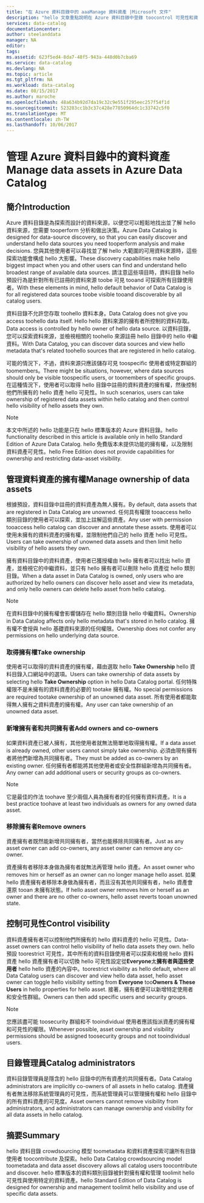```yaml
---
title: "在 Azure 資料目錄中的 aaaManage 資料資產 |Microsoft 文件"
description: "hello 文章重點說明在 Azure 資料目錄中登錄 toocontrol 可見性和資料資產的擁有權的方式。"
services: data-catalog
documentationcenter: 
author: steelanddata
manager: NA
editor: 
tags: 
ms.assetid: 623f5ed4-8da7-48f5-943a-448d0b7cba69
ms.service: data-catalog
ms.devlang: NA
ms.topic: article
ms.tgt_pltfrm: NA
ms.workload: data-catalog
ms.date: 08/15/2017
ms.author: maroche
ms.openlocfilehash: 48a634b92d7da19c32c9e551f295eec257f54f1d
ms.sourcegitcommit: 523283cc1b3c37c428e77850964dc1c33742c5f0
ms.translationtype: MT
ms.contentlocale: zh-TW
ms.lasthandoff: 10/06/2017
---
```

# <a name="manage-data-assets-in-azure-data-catalog"></a><span data-ttu-id="d5af9-103">管理 Azure 資料目錄中的資料資產</span><span class="sxs-lookup"><span data-stu-id="d5af9-103">Manage data assets in Azure Data Catalog</span></span>
## <a name="introduction"></a><span data-ttu-id="d5af9-104">簡介</span><span class="sxs-lookup"><span data-stu-id="d5af9-104">Introduction</span></span>
<span data-ttu-id="d5af9-105">Azure 資料目錄是為探索而設計的資料來源，以便您可以輕鬆地找出並了解 hello 資料來源，您需要 tooperform 分析和做出決策。</span><span class="sxs-lookup"><span data-stu-id="d5af9-105">Azure Data Catalog is designed for data-source discovery, so that you can easily discover and understand hello data sources you need tooperform analysis and make decisions.</span></span> <span data-ttu-id="d5af9-106">您與其他使用者可以尋找並了解 hello 大範圍的可用資料來源時，這些探索功能會構成 hello 大影響。</span><span class="sxs-lookup"><span data-stu-id="d5af9-106">These discovery capabilities make hello biggest impact when you and other users can find and understand hello broadest range of available data sources.</span></span> <span data-ttu-id="d5af9-107">請注意這些項目時，資料目錄 hello 預設行為是針對所有已註冊的資料來源 toobe 可見 tooand 可探索所有目錄使用者。</span><span class="sxs-lookup"><span data-stu-id="d5af9-107">With these elements in mind, hello default behavior of Data Catalog is for all registered data sources toobe visible tooand discoverable by all catalog users.</span></span>

<span data-ttu-id="d5af9-108">資料目錄不允許您存取 toohello 資料本身。</span><span class="sxs-lookup"><span data-stu-id="d5af9-108">Data Catalog does not give you access toohello data itself.</span></span> <span data-ttu-id="d5af9-109">Hello hello 資料來源的擁有者所控制的資料存取。</span><span class="sxs-lookup"><span data-stu-id="d5af9-109">Data access is controlled by hello owner of hello data source.</span></span> <span data-ttu-id="d5af9-110">以資料目錄，您可以探索資料來源，並檢視相關的 toohello 來源註冊 hello 目錄中的 hello 中繼資料。</span><span class="sxs-lookup"><span data-stu-id="d5af9-110">With Data Catalog, you can discover data sources and view hello metadata that's related toohello sources that are registered in hello catalog.</span></span>

<span data-ttu-id="d5af9-111">可能的情況下，不過，資料來源只應該儲存可見 toospecific 使用者或特定群組的 toomembers。</span><span class="sxs-lookup"><span data-stu-id="d5af9-111">There might be situations, however, where data sources should only be visible toospecific users, or toomembers of specific groups.</span></span> <span data-ttu-id="d5af9-112">在這種情況下，使用者可以取得 hello 目錄中註冊的資料資產的擁有權，然後控制他們所擁有的 hello 資產 hello 可見性。</span><span class="sxs-lookup"><span data-stu-id="d5af9-112">In such scenarios, users can take ownership of registered data assets within hello catalog and then control hello visibility of hello assets they own.</span></span>

> [!NOTE]
> <span data-ttu-id="d5af9-113">本文中所述的 hello 功能是只在 hello 標準版本的 Azure 資料目錄。</span><span class="sxs-lookup"><span data-stu-id="d5af9-113">hello functionality described in this article is available only in hello Standard Edition of Azure Data Catalog.</span></span> <span data-ttu-id="d5af9-114">hello 免費版本未提供功能的擁有權，以及限制資料資產可見性。</span><span class="sxs-lookup"><span data-stu-id="d5af9-114">hello Free Edition does not provide capabilities for ownership and restricting data-asset visibility.</span></span>
>
>

## <a name="manage-ownership-of-data-assets"></a><span data-ttu-id="d5af9-115">管理資料資產的擁有權</span><span class="sxs-lookup"><span data-stu-id="d5af9-115">Manage ownership of data assets</span></span>
<span data-ttu-id="d5af9-116">根據預設，資料目錄中註冊的資料資產為無人擁有。</span><span class="sxs-lookup"><span data-stu-id="d5af9-116">By default, data assets that are registered in Data Catalog are unowned.</span></span> <span data-ttu-id="d5af9-117">任何具有權限 tooaccess hello 類別目錄的使用者可以探索，並加上註解這些資產。</span><span class="sxs-lookup"><span data-stu-id="d5af9-117">Any user with permission tooaccess hello catalog can discover and annotate these assets.</span></span> <span data-ttu-id="d5af9-118">使用者可以使用未擁有的資料資產的擁有權，並限制他們自己的 hello 資產 hello 可見性。</span><span class="sxs-lookup"><span data-stu-id="d5af9-118">Users can take ownership of unowned data assets and then limit hello visibility of hello assets they own.</span></span>

<span data-ttu-id="d5af9-119">擁有資料目錄中的資料資產，使用者已獲授權由 hello 擁有者可以找出 hello 資產，並檢視它的中繼資料，並只有 hello 擁有者可以刪除 hello 資產從 hello 類別目錄。</span><span class="sxs-lookup"><span data-stu-id="d5af9-119">When a data asset in Data Catalog is owned, only users who are authorized by hello owners can discover hello asset and view its metadata, and only hello owners can delete hello asset from hello catalog.</span></span>

> [!NOTE]
> <span data-ttu-id="d5af9-120">在資料目錄中的擁有權會影響儲存在 hello 類別目錄 hello 中繼資料。</span><span class="sxs-lookup"><span data-stu-id="d5af9-120">Ownership in Data Catalog affects only hello metadata that's stored in hello catalog.</span></span> <span data-ttu-id="d5af9-121">擁有權不會授與 hello 基礎資料來源的任何權限。</span><span class="sxs-lookup"><span data-stu-id="d5af9-121">Ownership does not confer any permissions on hello underlying data source.</span></span>
>
>

### <a name="take-ownership"></a><span data-ttu-id="d5af9-122">取得擁有權</span><span class="sxs-lookup"><span data-stu-id="d5af9-122">Take ownership</span></span>
<span data-ttu-id="d5af9-123">使用者可以取得的資料資產的擁有權，藉由選取 hello **Take Ownership** hello 資料目錄入口網站中的選項。</span><span class="sxs-lookup"><span data-stu-id="d5af9-123">Users can take ownership of data assets by selecting hello **Take Ownership** option in hello Data Catalog portal.</span></span> <span data-ttu-id="d5af9-124">任何特殊權限不是未擁有的資料資產的必要的 tootake 擁有權。</span><span class="sxs-lookup"><span data-stu-id="d5af9-124">No special permissions are required tootake ownership of an unowned data asset.</span></span> <span data-ttu-id="d5af9-125">所有使用者都能取得無人擁有之資料資產的擁有權。</span><span class="sxs-lookup"><span data-stu-id="d5af9-125">Any user can take ownership of an unowned data asset.</span></span>

### <a name="add-owners-and-co-owners"></a><span data-ttu-id="d5af9-126">新增擁有者和共同擁有者</span><span class="sxs-lookup"><span data-stu-id="d5af9-126">Add owners and co-owners</span></span>
<span data-ttu-id="d5af9-127">如果資料資產已被人擁有，其他使用者就無法簡單地取得擁有權。</span><span class="sxs-lookup"><span data-stu-id="d5af9-127">If a data asset is already owned, other users cannot simply take ownership.</span></span> <span data-ttu-id="d5af9-128">必須由現有擁有者將他們新增為共同擁有者。</span><span class="sxs-lookup"><span data-stu-id="d5af9-128">They must be added as co-owners by an existing owner.</span></span> <span data-ttu-id="d5af9-129">任何擁有者都能將其他使用者或安全性群組新增為共同擁有者。</span><span class="sxs-lookup"><span data-stu-id="d5af9-129">Any owner can add additional users or security groups as co-owners.</span></span>

> [!NOTE]
> <span data-ttu-id="d5af9-130">它是最佳的作法 toohave 至少兩個人員為擁有者的任何擁有資料資產。</span><span class="sxs-lookup"><span data-stu-id="d5af9-130">It is a best practice toohave at least two individuals as owners for any owned data asset.</span></span>
>
>

### <a name="remove-owners"></a><span data-ttu-id="d5af9-131">移除擁有者</span><span class="sxs-lookup"><span data-stu-id="d5af9-131">Remove owners</span></span>
<span data-ttu-id="d5af9-132">資產擁有者既然能新增共同擁有者，當然也能移除共同擁有者。</span><span class="sxs-lookup"><span data-stu-id="d5af9-132">Just as any asset owner can add co-owners, any asset owner can remove any co-owner.</span></span>

<span data-ttu-id="d5af9-133">資產擁有者移除本身做為擁有者就無法再管理 hello 資產。</span><span class="sxs-lookup"><span data-stu-id="d5af9-133">An asset owner who removes him or herself as an owner can no longer manage hello asset.</span></span> <span data-ttu-id="d5af9-134">如果 hello 資產擁有者移除本身做為擁有者，而且沒有其他共同擁有者，hello 資產會還原 tooan 未擁有狀態。</span><span class="sxs-lookup"><span data-stu-id="d5af9-134">If hello asset owner removes him or herself as an owner and there are no other co-owners, hello asset reverts tooan unowned state.</span></span>

## <a name="control-visibility"></a><span data-ttu-id="d5af9-135">控制可見性</span><span class="sxs-lookup"><span data-stu-id="d5af9-135">Control visibility</span></span>
<span data-ttu-id="d5af9-136">資料資產擁有者可以控制他們所擁有的 hello 資料資產的 hello 可見性。</span><span class="sxs-lookup"><span data-stu-id="d5af9-136">Data-asset owners can control hello visibility of hello data assets they own.</span></span> <span data-ttu-id="d5af9-137">hello 預設 toorestrict 可見性，其中所有的資料目錄使用者可以探索和檢視 hello 資料資產 hello 資產擁有者可以切換 hello 可見性設定從**Everyone**太**擁有者與這些使用者** hello hello 資產的內容中。</span><span class="sxs-lookup"><span data-stu-id="d5af9-137">toorestrict visibility as hello default, where all Data Catalog users can discover and view hello data asset, hello asset owner can toggle hello visibility setting from **Everyone** too**Owners & These Users** in hello properties for hello asset.</span></span> <span data-ttu-id="d5af9-138">接著，擁有者便可以新增特定使用者和安全性群組。</span><span class="sxs-lookup"><span data-stu-id="d5af9-138">Owners can then add specific users and security groups.</span></span>

> [!NOTE]
> <span data-ttu-id="d5af9-139">您應該盡可能 toosecurity 群組和不 tooindividual 使用者應該指派資產的擁有權和可見性的權限。</span><span class="sxs-lookup"><span data-stu-id="d5af9-139">Whenever possible, asset ownership and visibility permissions should be assigned toosecurity groups and not tooindividual users.</span></span>
>
>

## <a name="catalog-administrators"></a><span data-ttu-id="d5af9-140">目錄管理員</span><span class="sxs-lookup"><span data-stu-id="d5af9-140">Catalog administrators</span></span>
<span data-ttu-id="d5af9-141">資料目錄管理員是隱含的 hello 目錄中的所有資產的共同擁有者。</span><span class="sxs-lookup"><span data-stu-id="d5af9-141">Data Catalog administrators are implicitly co-owners of all assets in hello catalog.</span></span> <span data-ttu-id="d5af9-142">資產擁有者無法移除系統管理員的可見性，而系統管理員可以管理擁有權和 hello 目錄中的所有資料資產的可見度。</span><span class="sxs-lookup"><span data-stu-id="d5af9-142">Asset owners cannot remove visibility from administrators, and administrators can manage ownership and visibility for all data assets in hello catalog.</span></span>

## <a name="summary"></a><span data-ttu-id="d5af9-143">摘要</span><span class="sxs-lookup"><span data-stu-id="d5af9-143">Summary</span></span>
<span data-ttu-id="d5af9-144">hello 資料目錄 crowdsourcing 模型 toometadata 和資料資產探索可讓所有目錄使用者 toocontribute 及探索。</span><span class="sxs-lookup"><span data-stu-id="d5af9-144">hello Data Catalog crowdsourcing model toometadata and data asset discovery allows all catalog users toocontribute and discover.</span></span> <span data-ttu-id="d5af9-145">hello 標準版本的資料類別目錄被針對擁有權和管理 toolimit hello 可見性與使用特定的資料資產。</span><span class="sxs-lookup"><span data-stu-id="d5af9-145">hello Standard Edition of Data Catalog is designed for ownership and management toolimit hello visibility and use of specific data assets.</span></span>
